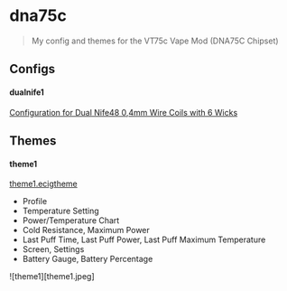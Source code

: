# dna75c

> My config and themes for the VT75c Vape Mod (DNA75C Chipset)

## Configs

#### dualnife1

[Configuration for Dual Nife48 0,4mm Wire Coils with 6 Wicks](dualnife1.ecig)


## Themes

#### theme1

[theme1.ecigtheme](theme1.ecigtheme)

* Profile
* Temperature Setting
* Power/Temperature Chart
* Cold Resistance, Maximum Power
* Last Puff Time, Last Puff Power, Last Puff Maximum Temperature
* Screen, Settings
* Battery Gauge, Battery Percentage

![theme1][theme1.jpeg]

